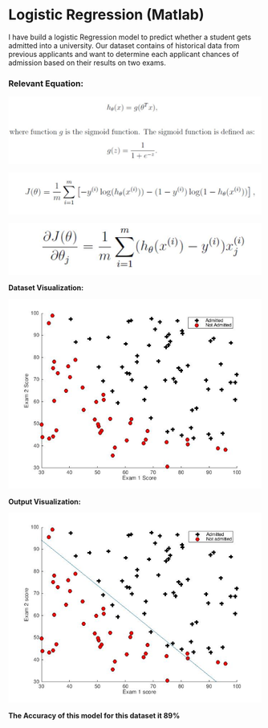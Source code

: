 # Logistic Regression (Matlab)

I have build a logistic Regression model to predict whether a student gets admitted into a university. Our dataset contains of historical data from previous applicants and want to determine each applicant chances of admission based on their results on two exams.

### Relevant Equation:
![alt_text](https://github.com/TDP4you/Machine_Learning_Matlab/blob/master/Logistic%20Regression/eq1.JPG)

![alt_text](https://github.com/TDP4you/Machine_Learning_Matlab/blob/master/Logistic%20Regression/eq2.JPG)

![alt_text](https://github.com/TDP4you/Machine_Learning_Matlab/blob/master/Logistic%20Regression/eq3.JPG)

**Dataset Visualization:**

![alt_text](https://github.com/TDP4you/Machine_Learning_Matlab/blob/master/Logistic%20Regression/Dataset.jpg)

**Output Visualization:**

![alt_text](https://github.com/TDP4you/Machine_Learning_Matlab/blob/master/Logistic%20Regression/Decision%20Boundary.jpg)


**The Accuracy of this model for this dataset it 89%**
